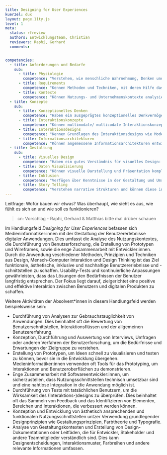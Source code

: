 ```yaml
---
title: Designing for User Experiences
kuerzel: dux
layout: page.11ty.js
level: 1
meta:
  status: rfreview
  authors: Entwicklungsteam, Christian
  reviewers: Raphi, Gerhard
  comments:


competencies:
  - title: Anforderungen und Bedarfe
    sub:
      - title: Physiologie
        competence: "Verstehen, wie menschliche Wahrnehmung, Denken und Handeln, Kommunikation und Interaktion funktioniert."
      - title: Requirements
        competence: "Kennen Methoden und Techniken, mit deren Hilfe das Verhalten, die Bedürfnisse und die Erwartungen der Benutzer verstanden, erfasst und nutzbar gemacht werden können und können diese anwenden."
      - title: Kontexte
        competence: "Können Nutzungs- und Unternehmenskontexte analysieren und deren Auswirkungen auf Medienwahl und -ausgestaltung erörtern."
  - title: Konzepte
    sub:
      - title: Konzeptionelles Denken
        competence: "Haben ein ausgeprägtes konzeptionelles Denkvermögen entwickelt, um komplexe Probleme zu analysieren, innovative Lösungsansätze zu konzipieren und diese in verständliche und erfahrbare Konzepte zu überführen."
      - title: Interaktionskonzepte
        competence: "Können multimodale/ multicodale Interaktionskonzepte unter Berücksichtigung von Benutzercharakteristika, avisierten Nutzungskontexten, ggf. regulatorischer Rahmenbedingungen (z.B. Accessibility), Designzielsetzungen etc. erarbeiten."
      - title: Interaktionsdesigns
        competence: "Kennen Grundlagen des Interaktionsdesigns wie Modellierung von Benutzerflüssen, Erstellung von Wireframes und Prototypen, etc. und können diese in konkreten Projekten anwenden."
      - title: Informationsarchitekturen
        competence: "Können angemessene Informationsarchitekturen entwicklen, evaluieren, iterieren und optimieren."
  - title: Gestaltung
    sub:
      - title: Visuelles Design
        competence: "Haben ein gutes Verständnis für visuelles Design: Farbe, Typografie, Layout, visuelle Hierarchisierung, Designsysteme etc."
      - title: Daten Visualisierung
        competence: "Können visuelle Darstellung und Präsentation komplexer Daten und Informationen für verschiedene Zielgruppen konzipieren und erstellen."
      - title: Inklusion
        competence: "Verfügen über Kenntnisse in der Gestaltung und Umsetzung barrierefreier und inklusiver Interaktionen, Systeme und Medienprodukte."
      - title: Story Telling
        competence: "Verstehen narrative Strukturen und können diese in unterschiedlichen Medien und Kontexten zum Storytelling einsetzen."
---
```


Leitfrage: Wofür bauen wir etwas? Was überhaupt, wie sieht es aus, wie fühlt es sich an und wie soll es funktionieren?

> cn: Vorschlag - Raphi, Gerhard & Matthias bitte mal drüber schauen

Im Handlungsfeld *Designing for User Experiences* befassen sich Medieninformatiker:innen mit der Gestaltung der Benutzererlebnisse  digitaler Anwendungen. Dies umfasst die Analyse des Nutzungskontextes, die Durchführung von Benutzerforschung, die Erstellung von Prototypen und Wireframes, sowie die enge Zusammenarbeit mit Entwickler:innen. Durch die Anwendung veschiedener Methoden, Prinzipien und Techniken aus Design, Mensch-Computer Interaktion und Design Thinking ist das Ziel funktionale, ästhetische, inklusive und nachhaltige Benutzererlebnisse und -schnittstellen zu schaffen. Usability-Tests und kontinuierliche Anpassungen gewährleisten, dass das Lösungen den Bedürfnissen der Benutzer langfristig entsprechen. Der Fokus liegt darauf, zielgerichtet eine positive und effektive Interaktion zwischen Benutzern und digitalen Produkten zu schaffen.

Weitere Aktivitäten der Absolvent*innen in diesem Handlungsfeld werden beispielsweise sein:

- Durchführung von Analysen zur Gebrauchstauglichkeit von Anwendungen. Dies beinhaltet oft die Bewertung von Benutzerschnittstellen, Interaktionsflüssen und der allgemeinen Benutzererfahrung.
- Konzeption, Durchführung und Auswertung von Interviews, Umfragen oder anderen Verfahren der Benutzerforschung, um die Bedürfnisse und Erwartungen der Zielgruppe zu verstehen.
- Erstellung von Prototypen, um Ideen schnell zu visualisieren und testen zu können, bevor sie in die Entwicklung übergehen. Medieninformatiker:innen verwenden oft Tools für das Prototyping, um Interaktionen und Benutzeroberflächen zu demonstrieren.
- Enge Zusammenarbeit mit Softwareentwickler:innen, um sicherzustellen, dass Nutzungsschnittstellen technisch umsetzbar sind und eine nahtlose Integration in die Anwendung möglich ist.
- Durchführung von Tests mit tatsächlichen Benutzern, um die Wirksamkeit des (Interaktions-)designs zu überprüfen. Dies beinhaltet oft das Sammeln von Feedback und das Identifizieren von Elementen, Bereichen und Interaktionen, die verbessert werden können.
- Konzeption und Entwicklung von ästhetisch ansprechenden und funktionalen Nutzungsschnittstellen untzer Verwendung grundlegender Designprinzipien wie Gestaltungsprinzipien, Farbtheorie und Typografie.
- Analyse von Gestaltungskontexten und Erstellung von Design-Dokumentationen oder Leitfäden, die für Entwickler, Stakeholder und andere Teammitglieder verständlich sind. Dies kann Designentscheidungen, Interaktionsmuster, Farbreihen und andere relevante Informationen umfassen.